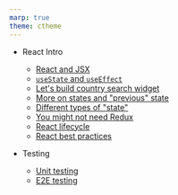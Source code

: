 ```yaml
---
marp: true
theme: ctheme
---
```


<!-- class: more-space smaller-list -->
- React Intro
  - [React and JSX](\./react-intro-1.html)
  - [`useState` and `useEffect`](\./react-intro-2.html)
  - [Let's build country search widget](\./react-intro-3.html)
  - [More on states and "previous" state](\./react-intro-4.html)
  - [Different types of "state"](\./react-intro-5.html)
  - [You might not need Redux](\./react-intro-no-redux.html)
  - [React lifecycle](\./react-intro-lifecycles.html)
  - [React best practices](\./react-intro-best-practices.html)

- Testing
  - [Unit testing](\./testing.html)
  - [E2E testing](\./testing-e2e.html)